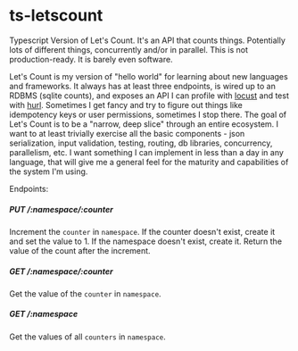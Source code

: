 # ts-letscount
Typescript Version of Let's Count. It's an API that counts things. Potentially lots of different things, concurrently and/or in parallel. This is not production-ready. It is barely even software. 

Let's Count is my version of "hello world" for learning about new languages and frameworks. It always has at least three endpoints, is wired up to an RDBMS (sqlite counts), and exposes an API I can profile with [locust](https://locust.io/) and test with [hurl](https://hurl.dev). Sometimes I get fancy and try to figure out things like idempotency keys or user permissions, sometimes I stop there. The goal of Let's Count is to be a "narrow, deep slice" through an entire ecosystem. I want to at least trivially exercise all the basic components  - json serialization, input validation, testing, routing, db libraries, concurrency, parallelism, etc. I want something I can implement in less than a day in any language, that will give me a general feel for the maturity and capabilities of the system I'm using. 

Endpoints: 

##### PUT /:namespace/:counter
Increment the `counter` in `namespace`. If the counter doesn't exist, create it and set the value to 1. If the namespace doesn't exist, create it. Return the value of the count after the increment.

##### GET /:namespace/:counter
Get the value of the `counter` in `namespace`.

##### GET /:namespace
Get the values of all `counters` in `namespace`.


